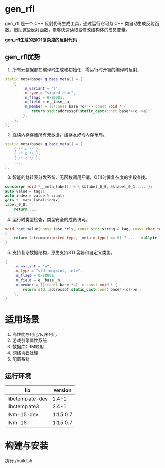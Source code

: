 
# gen_rfl

gen_rfl 是一个 C++ 反射代码生成工具，通过运行它可为 C++ 类自动生成反射函数。借助这些反射函数，能够快速读取或修改结构体的成员变量。

**gen_rfl生成的是O1复杂度的反射代码**


## gen_rfl优势

1. 所有元数据都在编译时生成和初始化，零运行时开销的编译时反射。
``` cpp
static meta<base> g_base_meta[] = {
    {
        .m_variant = "a",
        .m_type = "signed char",
        .m_flags = 0x80001,
        .m_field = e__base__a,
        .m_member = [](const base *c) -> const void * { 
            return std::addressof(static_cast<const base*>(c)->a);
        },
    },    
};
```

2. 连续内存存储所有元数据，缓存友好的内存布局。
``` cpp
static meta<base> g_base_meta[] = {    
    { /* a */ },
    { /* b */ },
    { /* c */ }, 
    ...
};
```

3. 智能的跳转表分发系统，无函数调用开销，O(1)时间复杂度的字段查找。
``` cpp
constexpr void *__meta_label[] = { &&label_0_0, &&label_0_1, ... };
auto value = tag();
auto index = value % count;
goto *__meta_label[index];  
label_0_0:
    return ...;
```

4. 运行时类型检查，类型安全的成员访问。
``` cpp
void *get_value(const base *cls, const std::string &_tag, const char *expected_type)
{    
    return (strcmp(expected_type, _meta.m_type) == 0) ? ... : nullptr;
}
```


5. 支持复杂数据结构，原生支持STL容器和自定义类型。
``` cpp
{
    .m_variant = "n",
    .m_type = "std::map<int, int>",
    .m_flags = 0x80001,
    .m_field = e__base__n,
    .m_member = [](const base *c) -> const void * { 
        return std::addressof(static_cast<const base*>(c)->n);
    },
}
```

# 适用场景
1. 高性能序列化/反序列化
2. 游戏引擎属性系统
3. 数据库ORM映射
4. 网络协议处理
5. 配置系统

## 运行环境

| lib              | version  |
| ---------------- | -------- |
| libctemplate-dev | 2.4-1    |
| libctemplate3    | 2.4-1    |
| llvm-15-dev      | 1:15.0.7 |
| llvm-15          | 1:15.0.7 |

# 构建与安装

执行./build.sh

